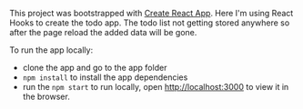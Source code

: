 This project was bootstrapped with [Create React App](https://github.com/facebook/create-react-app).
Here I'm using React Hooks to create the todo app. The todo list not getting stored anywhere so after the page reload
the added data will be gone.


To run the app locally:

*  clone the app and go to the app folder
*  `npm install` to install the app dependencies
*  run the `npm start` to run locally, open [http://localhost:3000](http://localhost:3000) to view it in the browser.
